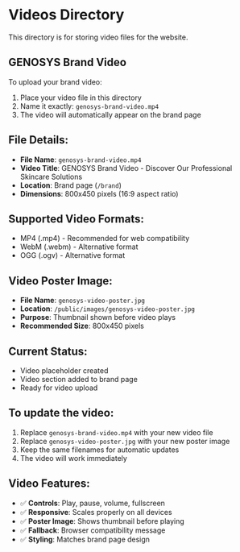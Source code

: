 # Videos Directory

This directory is for storing video files for the website.

## GENOSYS Brand Video

To upload your brand video:

1. Place your video file in this directory
2. Name it exactly: `genosys-brand-video.mp4`
3. The video will automatically appear on the brand page

## File Details:
- **File Name**: `genosys-brand-video.mp4`
- **Video Title**: GENOSYS Brand Video - Discover Our Professional Skincare Solutions
- **Location**: Brand page (`/brand`)
- **Dimensions**: 800x450 pixels (16:9 aspect ratio)

## Supported Video Formats:
- MP4 (.mp4) - Recommended for web compatibility
- WebM (.webm) - Alternative format
- OGG (.ogv) - Alternative format

## Video Poster Image:
- **File Name**: `genosys-video-poster.jpg`
- **Location**: `/public/images/genosys-video-poster.jpg`
- **Purpose**: Thumbnail shown before video plays
- **Recommended Size**: 800x450 pixels

## Current Status:
- Video placeholder created
- Video section added to brand page
- Ready for video upload

## To update the video:
1. Replace `genosys-brand-video.mp4` with your new video file
2. Replace `genosys-video-poster.jpg` with your new poster image
3. Keep the same filenames for automatic updates
4. The video will work immediately

## Video Features:
- ✅ **Controls**: Play, pause, volume, fullscreen
- ✅ **Responsive**: Scales properly on all devices
- ✅ **Poster Image**: Shows thumbnail before playing
- ✅ **Fallback**: Browser compatibility message
- ✅ **Styling**: Matches brand page design
